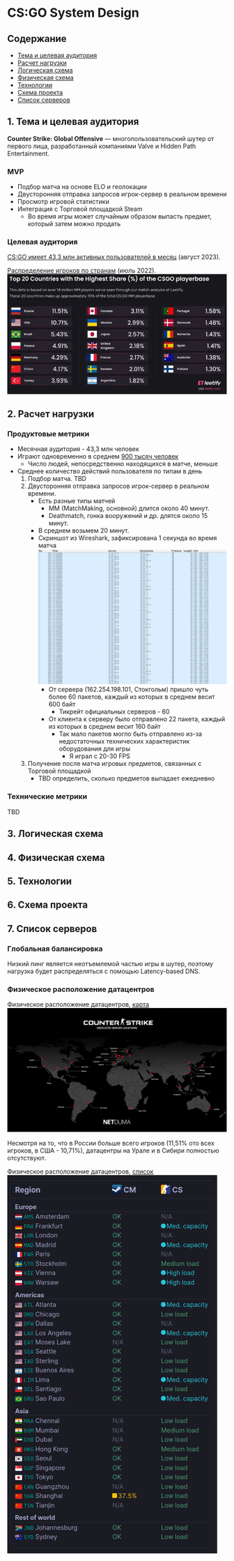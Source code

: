 # CS:GO System Design

## Содержание

* [Тема и целевая аудитория](#1)
* [Расчет нагрузки](#2)
* [Логическая схема](#3)
* [Физическая схема](#4)
* [Технологии](#5)
* [Схема проекта](#6)
* [Список серверов](#7)


## 1. Тема и целевая аудитория <a name="1"></a>

**Counter Strike: Global Offensive** — многопользовательский шутер от первого лица, разработанный компаниями Valve и Hidden Path Entertainment.

### MVP
- Подбор матча на основе ELO и геолокации
- Двусторонняя отправка запросов игрок-сервер в реальном времени
- Просмотр игровой статистики
- Интеграция с Торговой площадкой Steam
  - Во время игры может случайным образом выпасть предмет, который затем можно продать

### Целевая аудитория

[CS:GO имеет 43,3 млн активных пользователей в месяц](https://activeplayer.io/counter-strike-global-offensive/) (август 2023).

[Распределение игроков по странам](https://cybersport.metaratings.ru/news/rossiya-vozglavila-spisok-stran-po-kolicestvu-igrokov-v-matcmeikinge-csgo-44609/) (июль 2022).
![Alt text](image-1.png)

## 2. Расчет нагрузки <a name="2"></a>

### Продуктовые метрики

- Месячная аудитория - 43,3 млн человек
- Играют одновременно в среднем [900 тысяч человек](https://steamcharts.com/app/730)
  - Число людей, непосредственно находящихся в матче, меньше
- Среднее количество действий пользователя по типам в день
  1. Подбор матча.
     TBD
  2. Двусторонняя отправка запросов игрок-сервер в реальном времени.
      - Есть разные типы матчей
        - MM (MatchMaking, основной) длится около 40 минут.   
        - Deathmatch, гонка вооружений и др. длятся около 15 минут.
      - В среднем возьмем 20 минут.
      - Скриншот из Wireshark, зафиксирована 1 секунда во время матча ![Alt text](image-4.png)
        - От сервера (162.254.198.101, Стокгольм) пришло чуть более 60 пакетов, каждый из которых в среднем весит 600 байт
          - Тикрейт официальных серверов - 60
        - От клиента к серверу было отправлено 22 пакета, каждый из которых в среднем весит 160 байт
          - Так мало пакетов могло быть отправлено из-за недостаточных технических характеристик оборудования для игры
            - Я играл с 20-30 FPS
  3. Получение после матча игровых предметов, связанных с Торговой площадкой
      - TBD определить, сколько предметов выпадает ежедневно  


### Технические метрики
TBD
## 3. Логическая схема <a name="3"></a>

## 4. Физическая схема <a name="4"></a>

## 5. Технологии <a name="5"></a>

## 6. Схема проекта <a name="6"></a>

## 7. Список серверов <a name="7"></a>

### Глобальная балансировка

Низкий пинг является неотъемлемой частью игры в шутер, поэтому нагрузка будет распределяться с помощью Latency-based DNS.

### Физическое расположение датацентров

Физическое расположение датацентров, [карта](https://netduma.com/blog/csgo-server-locations/)
![Alt text](image-2.png)

Несмотря на то, что в России больше всего игроков (11,51% ото всех игроков, в США - 10,71%), датацентры на Урале и в Сибири полностью отсутствуют.

Физическое расположение датацентров, [список]()
![Alt text](image-3.png)